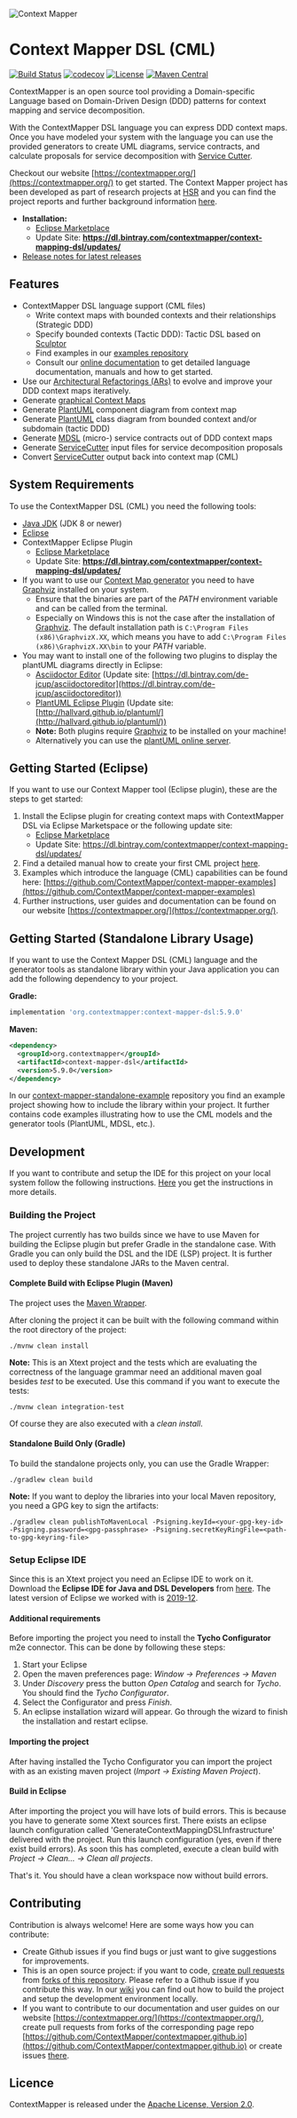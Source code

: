 ![Context Mapper](https://raw.githubusercontent.com/wiki/ContextMapper/context-mapper-dsl/logo/cm-logo-github-small.png) 
# Context Mapper DSL (CML) 
[![Build Status](https://travis-ci.com/ContextMapper/context-mapper-dsl.svg?branch=master)](https://travis-ci.com/ContextMapper/context-mapper-dsl) [![codecov](https://codecov.io/gh/ContextMapper/context-mapper-dsl/branch/master/graph/badge.svg)](https://codecov.io/gh/ContextMapper/context-mapper-dsl) [![License](https://img.shields.io/badge/License-Apache%202.0-blue.svg)](https://opensource.org/licenses/Apache-2.0) [![Maven Central](https://img.shields.io/maven-central/v/org.contextmapper/context-mapper-dsl.svg?label=Maven%20Central)](https://search.maven.org/search?q=g:%22org.contextmapper%22%20AND%20a:%22context-mapper-dsl%22)

ContextMapper is an open source tool providing a Domain-specific Language based on Domain-Driven Design (DDD) patterns for context mapping and service decomposition. 

With the ContextMapper DSL language you can express DDD context maps. Once you have modeled your system with the language you can use the provided generators to create UML diagrams, service contracts, and calculate proposals for service decomposition with [Service Cutter](https://github.com/ServiceCutter/ServiceCutter).

Checkout our website [https://contextmapper.org/](https://contextmapper.org/) to get started.
The Context Mapper project has been developed as part of research projects at [HSR](https://www.hsr.ch) and you can find the project reports and further background information [here](https://contextmapper.org/background-and-publications/).

 * **Installation:**
    * [Eclipse Marketplace](https://marketplace.eclipse.org/content/context-mapper)
    * Update Site: **https://dl.bintray.com/contextmapper/context-mapping-dsl/updates/**
 * [Release notes for latest releases](https://github.com/ContextMapper/context-mapper-dsl/releases)

## Features
* ContextMapper DSL language support (CML files)
    * Write context maps with bounded contexts and their relationships (Strategic DDD)
    * Specify bounded contexts (Tactic DDD): Tactic DSL based on [Sculptor](https://github.com/sculptor/sculptor)
    * Find examples in our [examples repository](https://github.com/ContextMapper/context-mapper-examples)
    * Consult our [online documentation](https://contextmapper.org/docs/) to get detailed language documentation, manuals and how to get started.
* Use our [Architectural Refactorings (ARs)](https://contextmapper.org/docs/architectural-refactorings/) to evolve and improve your DDD context maps iteratively.
* Generate [graphical Context Maps](https://contextmapper.org/docs/context-map-generator/)
* Generate [PlantUML](http://plantuml.com/) component diagram from context map
* Generate [PlantUML](http://plantuml.com/) class diagram from bounded context and/or subdomain (tactic DDD)
* Generate [MDSL](https://socadk.github.io/MDSL/) (micro-) service contracts out of DDD context maps
* Generate [ServiceCutter](https://github.com/ServiceCutter/ServiceCutter) input files for service decomposition proposals
* Convert [ServiceCutter](https://github.com/ServiceCutter/ServiceCutter) output back into context map (CML)

## System Requirements
To use the ContextMapper DSL (CML) you need the following tools:

* [Java JDK](https://www.oracle.com/technetwork/java/javase/downloads/jdk8-downloads-2133151.html) (JDK 8 or newer)
* [Eclipse](https://www.eclipse.org/downloads/packages/)
* ContextMapper Eclipse Plugin
  * [Eclipse Marketplace](https://marketplace.eclipse.org/content/context-mapper)
  * Update Site: **https://dl.bintray.com/contextmapper/context-mapping-dsl/updates/**
* If you want to use our [Context Map generator](https://contextmapper.org/docs/context-map-generator/) you need to have [Graphviz](https://www.graphviz.org/) installed on your system.
    * Ensure that the binaries are part of the _PATH_ environment variable and can be called from the terminal.
    * Especially on Windows this is not the case after the installation of [Graphviz](https://www.graphviz.org/). The default installation path is
      `C:\Program Files (x86)\GraphvizX.XX`, which means you have to add `C:\Program Files (x86)\GraphvizX.XX\bin` to your _PATH_ variable.
* You may want to install one of the following two plugins to display the plantUML diagrams directly in Eclipse:
    * [Asciidoctor Editor](https://marketplace.eclipse.org/content/asciidoctor-editor) (Update site: [https://dl.bintray.com/de-jcup/asciidoctoreditor](https://dl.bintray.com/de-jcup/asciidoctoreditor))
    * [PlantUML Eclipse Plugin](https://github.com/hallvard/plantuml) (Update site: [http://hallvard.github.io/plantuml/](http://hallvard.github.io/plantuml/))
    * **Note:** Both plugins require [Graphviz](http://www.graphviz.org/) to be installed on your machine!
    * Alternatively you can use the [plantUML online server](http://www.plantuml.com/plantuml/uml).

## Getting Started (Eclipse)
If you want to use our Context Mapper tool (Eclipse plugin), these are the steps to get started:
 1. Install the Eclipse plugin for creating context maps with ContextMapper DSL via Eclipse Marketspace or the following update site: 
     * [Eclipse Marketplace](https://marketplace.eclipse.org/content/context-mapper) 
     * Update Site: https://dl.bintray.com/contextmapper/context-mapping-dsl/updates/
 2. Find a detailed manual how to create your first CML project [here](https://contextmapper.org/docs/getting-started-create-project/).
 3. Examples which introduce the language (CML) capabilities can be found here: [https://github.com/ContextMapper/context-mapper-examples](https://github.com/ContextMapper/context-mapper-examples)
 4. Further instructions, user guides and documentation can be found on our website [https://contextmapper.org/](https://contextmapper.org/).

## Getting Started (Standalone Library Usage)
If you want to use the Context Mapper DSL (CML) language and the generator tools as standalone library within your Java application you can add the following dependency to your project.

**Gradle:**
```gradle
implementation 'org.contextmapper:context-mapper-dsl:5.9.0'
```

**Maven:**
```xml
<dependency>
  <groupId>org.contextmapper</groupId>
  <artifactId>context-mapper-dsl</artifactId>
  <version>5.9.0</version>
</dependency>
```
In our [context-mapper-standalone-example](https://github.com/ContextMapper/context-mapper-standalone-example) repository you find an example project showing how to include the library within your project. It further contains code examples illustrating how to use the CML models and the generator tools (PlantUML, MDSL, etc.).

## Development
If you want to contribute and setup the IDE for this project on your local system follow the following instructions. [Here](./wiki/Development) you get the instructions in more details.

### Building the Project
The project currently has two builds since we have to use Maven for building the Eclipse plugin but prefer Gradle in the standalone case.
With Gradle you can only build the DSL and the IDE (LSP) project. It is further used to deploy these standalone JARs to the Maven central.

#### Complete Build with Eclipse Plugin (Maven)
The project uses the [Maven Wrapper](https://github.com/takari/maven-wrapper). 

After cloning the project it can be built with the following command within the root directory of the project:

`./mvnw clean install`

**Note:** This is an Xtext project and the tests which are evaluating the correctness of the language grammar need an additional maven goal besides _test_ to be executed. Use this command if you want to execute the tests:

`./mvnw clean integration-test`

Of course they are also executed with a _clean install_.

#### Standalone Build Only (Gradle)
To build the standalone projects only, you can use the Gradle Wrapper:

`./gradlew clean build`

**Note:** If you want to deploy the libraries into your local Maven repository, you need a GPG key to sign the artifacts:

`./gradlew clean publishToMavenLocal -Psigning.keyId=<your-gpg-key-id> -Psigning.password=<gpg-passphrase> -Psigning.secretKeyRingFile=<path-to-gpg-keyring-file>` 

### Setup Eclipse IDE
Since this is an Xtext project you need an Eclipse IDE to work on it. Download the **Eclipse IDE for Java and DSL Developers** from [here](https://www.eclipse.org/downloads/packages/). The latest version of Eclipse we worked with is [2019-12](https://www.eclipse.org/downloads/packages/release/2019-12/r/eclipse-ide-java-and-dsl-developers).

#### Additional requirements
Before importing the project you need to install the **Tycho Configurator** m2e connector. This can be done by following these steps:

1. Start your Eclipse
2. Open the maven preferences page: _Window -> Preferences -> Maven_
3. Under _Discovery_ press the button _Open Catalog_ and search for _Tycho_. You should find the _Tycho Configurator_.
4. Select the Configurator and press _Finish_.
5. An eclipse installation wizard will appear. Go through the wizard to finish the installation and restart eclipse.


#### Importing the project
After having installed the Tycho Configurator you can import the project with as an existing maven project (_Import -> Existing Maven Project_).

#### Build in Eclipse
After importing the project you will have lots of build errors. This is because you have to generate some Xtext sources first. There exists an eclipse launch configuration called 'GenerateContextMappingDSLInfrastructure' delivered with the project. Run this launch configuration (yes, even if there exist build errors). As soon this has completed, execute a clean build with _Project -> Clean... -> Clean all projects_. 

That's it. You should have a clean workspace now without build errors.

## Contributing
Contribution is always welcome! Here are some ways how you can contribute:
 * Create Github issues if you find bugs or just want to give suggestions for improvements.
 * This is an open source project: if you want to code, [create pull requests](https://help.github.com/articles/creating-a-pull-request/) from [forks of this repository](https://help.github.com/articles/fork-a-repo/). Please refer to a Github issue if you contribute this way. In our [wiki](https://github.com/ContextMapper/context-mapper-dsl/wiki/IDE-Setup) you can find out how to build the project and setup the development environment locally.
 * If you want to contribute to our documentation and user guides on our website [https://contextmapper.org/](https://contextmapper.org/), create pull requests from forks of the corresponding page repo [https://github.com/ContextMapper/contextmapper.github.io](https://github.com/ContextMapper/contextmapper.github.io) or create issues [there](https://github.com/ContextMapper/contextmapper.github.io/issues).

## Licence
ContextMapper is released under the [Apache License, Version 2.0](http://www.apache.org/licenses/LICENSE-2.0).
